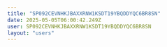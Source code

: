 ```yaml
---
title: "SP092CEVNHKJBAXXRNW1KSDT19YBQDDYQC6BR8SN"
date: 2025-05-05T06:00:42.249Z
user: SP092CEVNHKJBAXXRNW1KSDT19YBQDDYQC6BR8SN
layout: "users"
---
```

    